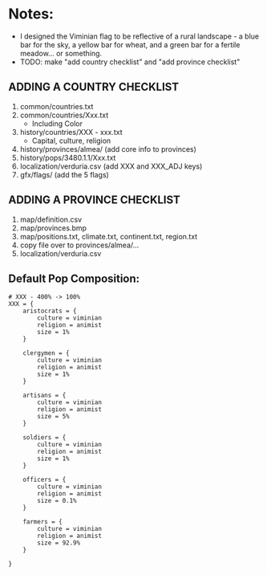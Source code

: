 # Notes:

* I designed the Viminian flag to be reflective of a rural landscape - a blue bar for the sky, a yellow bar for wheat, and a green bar for a fertile meadow... or something.
* TODO: make "add country checklist" and "add province checklist"

## ADDING A COUNTRY CHECKLIST

1. common/countries.txt
2. common/countries/Xxx.txt
	* Including Color
3. history/countries/XXX - xxx.txt
	* Capital, culture, religion
4. history/provinces/almea/ (add core info to provinces)
5. history/pops/3480.1.1/Xxx.txt
6. localization/verduria.csv (add XXX and XXX_ADJ keys)
7. gfx/flags/ (add the 5 flags)

## ADDING A PROVINCE CHECKLIST
1. map/definition.csv
2. map/provinces.bmp
3. map/positions.txt, climate.txt, continent.txt, region.txt
4. copy file over to provinces/almea/...
5. localization/verduria.csv

## Default Pop Composition:

```
# XXX - 400% -> 100%
XXX = {
	aristocrats = {
		culture = viminian
		religion = animist
		size = 1%
	}

	clergymen = {
		culture = viminian
		religion = animist
		size = 1%
	}

	artisans = {
		culture = viminian
		religion = animist
		size = 5%
	}

	soldiers = {
		culture = viminian
		religion = animist
		size = 1%
	}

	officers = {
		culture = viminian
		religion = animist
		size = 0.1%
	}

	farmers = {
		culture = viminian
		religion = animist
		size = 92.9%
	}

}
```